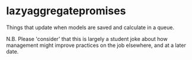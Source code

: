 # lazyaggregatepromises

Things that update when models are saved and calculate in a queue.

N.B. Please 'consider' that this is largely a student joke about how management might improve practices on the job elsewhere, and at a later date.
